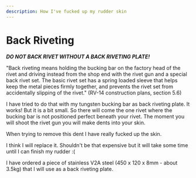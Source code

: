 ```yaml
---
description: How I've fucked up my rudder skin
---
```


# Back Riveting

_**DO NOT BACK RIVET WITHOUT A BACK RIVETING PLATE!**_

"Back riveting means holding the bucking bar on the factory head of the rivet and driving instead from the shop end with the rivet gun and a special back rivet set. The basic rivet set has a spring loaded sleeve that helps keep the metal pieces firmly together, and prevents the rivet set from accidentally slipping of the rivet." \(RV-14 construction plans, section 5.6\)

I have tried to do that with my tungsten bucking bar as back riveting plate. It works! But it is a bit small. So there will come the one rivet where the bucking bar is not positioned perfect beneath your rivet. The moment you will shoot the rivet gun you will make dents into your skin.

When trying to remove this dent I have really fucked up the skin.

I think I will replace it. Shouldn't be that expensive but it will take some time until I can finish my rudder :\(

I have ordered a piece of stainless V2A steel \(450 x 120 x 8mm - about 3.5kg\) that I will use as a back riveting plate.

